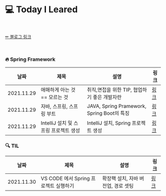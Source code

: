 # 💻 Today I Leared

<br/>

<p>
  <a href="https://velog.io/@doobyeol">✏ 블로그 링크</a>
</p>

<br/>

### 🔥 Spring Framework

| 날짜       | 제목                         | 설명                                       | 링크                                           |
| ---------- | --------------------------- | ------------------------------------------ | ---------------------------------------------- |
| 2021.11.29 | 애매하게 아는 것 == 모르는 것 | 취직,면접을 위한 TIP, 협업하기 좋은 개발자란  | [링크](https://velog.io/@doobyeol/아는-것-애매하게-아는-것-모르는-것) |
| 2021.11.29 | 자바, 스프링, 스프링 부트     | JAVA, Spring Pramework, Spring Boot의 특징 | [링크](https://velog.io/@doobyeol/자바-스프링-스프링-부트) |
| 2021.11.29 | IntelliJ 설치 및 스프링 프로젝트 생성| IntelliJ 설치, Spring 프로젝트 생성| [링크](https://velog.io/@doobyeol/IntelliJ-설치-및-스프링-프로젝트-생성) |



### 🔍 TIL

| 날짜       | 제목                         | 설명                                       | 링크                                           |
| ---------- | --------------------------- | ------------------------------------------ | ---------------------------------------------- |
| 2021.11.30 | VS CODE 에서 Spring 프로젝트 실행하기 | 확장팩 설치, 자바 버전업, 경로 셋팅  | [링크](https://velog.io/@doobyeol/VS-CODE-에서-Spring-프로젝트-실행하기) |